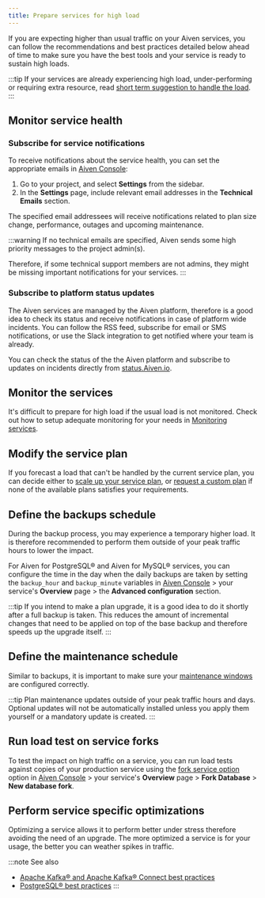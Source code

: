 ```yaml
---
title: Prepare services for high load
---
```


If you are expecting higher than usual traffic on your Aiven services,
you can follow the recommendations and best practices detailed below
ahead of time to make sure you have the best tools and your service is
ready to sustain high loads.

:::tip
If your services are already experiencing high load, under-performing or
requiring extra resource, read [short term suggestion to handle the
load](https://help.aiven.io/en/articles/4660372-reacting-to-high-load).
:::

## Monitor service health

### Subscribe for service notifications

To receive notifications about the service health, you can set the
appropriate emails in [Aiven Console](https://console.aiven.io/):

1.  Go to your project, and select **Settings** from the sidebar.
2.  In the **Settings** page, include relevant email addresses in the
    **Technical Emails** section.

The specified email addressees will receive notifications related to
plan size change, performance, outages and upcoming maintenance.

:::warning
If no technical emails are specified, Aiven sends some high priority
messages to the project admin(s).

Therefore, if some technical support members are not admins, they might
be missing important notifications for your services.
:::

### Subscribe to platform status updates

The Aiven services are managed by the Aiven platform, therefore is a
good idea to check its status and receive notifications in case of
platform wide incidents. You can follow the RSS feed, subscribe for
email or SMS notifications, or use the Slack integration to get notified
where your team is already.

You can check the status of the the Aiven platform and subscribe to
updates on incidents directly from
[status.Aiven.io](https://status.aiven.io/).

## Monitor the services

It\'s difficult to prepare for high load if the usual load is not
monitored. Check out how to setup adequate monitoring for your needs in
[Monitoring services](monitoring-services).

## Modify the service plan

If you forecast a load that can\'t be handled by the current service
plan, you can decide either to
[scale up your service plan](scale-services), or [request a custom plan](custom-plans) if none of the available plans satisfies your requirements.

## Define the backups schedule

During the backup process, you may experience a temporary higher load.
It is therefore recommended to perform them outside of your peak traffic
hours to lower the impact.

For Aiven for PostgreSQL® and Aiven for MySQL® services, you can
configure the time in the day when the daily backups are taken by
setting the `backup_hour` and `backup_minute` variables in [Aiven
Console](https://console.aiven.io/) \> your service\'s **Overview** page
\> the **Advanced configuration** section.

:::tip
If you intend to make a plan upgrade, it is a good idea to do it shortly
after a full backup is taken. This reduces the amount of incremental
changes that need to be applied on top of the base backup and therefore
speeds up the upgrade itself.
:::

## Define the maintenance schedule

Similar to backups, it is important to make sure your
[maintenance windows](/docs/platform/concepts/maintenance-window) are configured correctly.

:::tip
Plan maintenance updates outside of your peak traffic hours and days.
Optional updates will not be automatically installed unless you apply
them yourself or a mandatory update is created.
:::

## Run load test on service forks

To test the impact on high traffic on a service, you can run load tests
against copies of your production service using the
[fork service option](console-fork-service) option in [Aiven Console](https://console.aiven.io/) \> your
service\'s **Overview** page \> **Fork Database** \> **New database
fork**.

## Perform service specific optimizations

Optimizing a service allows it to perform better under stress therefore
avoiding the need of an upgrade. The more optimized a service is for
your usage, the better you can weather spikes in traffic.

:::note See also
-   [Apache Kafka® and Apache Kafka® Connect best practices](/docs/products/kafka/howto/best-practices)
-   [PostgreSQL® best practices](/docs/products/postgresql/howto/optimize-pg-slow-queries)
:::
